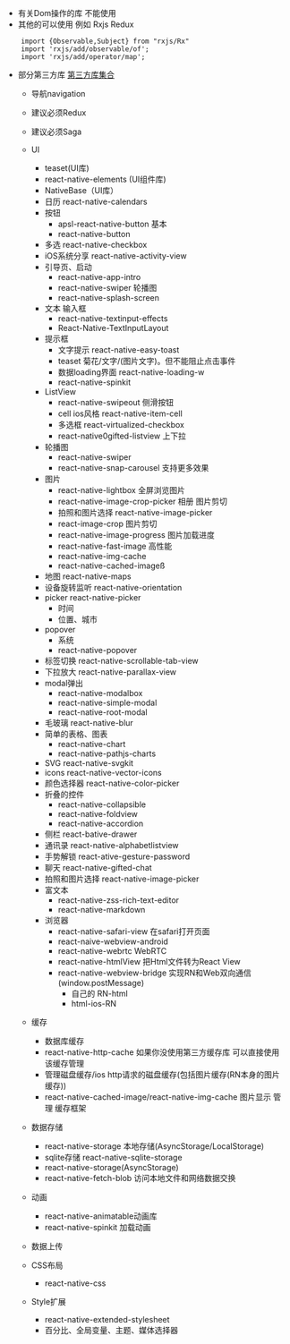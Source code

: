 * 有关Dom操作的库 不能使用
* 其他的可以使用 例如 Rxjs Redux

```
	import {Observable,Subject} from "rxjs/Rx"
	import 'rxjs/add/observable/of';
	import 'rxjs/add/operator/map';
```

* 部分第三方库 [第三方库集合](https://www.jianshu.com/p/53ff78168acc)
	
	* 导航navigation
	* 建议必须Redux
	* 建议必须Saga
	* UI
		* teaset(UI库)
		* react-native-elements (UI组件库)
		* NativeBase（UI库）
		* 日历 react-native-calendars
		* 按钮 
			* apsl-react-native-button 基本
			* react-native-button
		* 多选 react-native-checkbox
		* iOS系统分享 react-native-activity-view
		* 引导页、启动
			* react-native-app-intro
			* react-native-swiper 轮播图
			* react-native-splash-screen
		* 文本 输入框
			* react-native-textinput-effects
			* React-Native-TextInputLayout
		* 提示框
			* 	文字提示 react-native-easy-toast
			*  teaset 菊花/文字/(图片文字)。但不能阻止点击事件
			*  数据loading界面 react-native-loading-w
			*  react-native-spinkit
		* ListView
			* react-native-swipeout 侧滑按钮
			* cell ios风格 react-native-item-cell
			* 多选框 react-virtualized-checkbox
			* react-native0gifted-listview 上下拉
		* 轮播图 
			* react-native-swiper
			* react-native-snap-carousel 支持更多效果
		* 图片
			* react-native-lightbox  全屏浏览图片
			* react-native-image-crop-picker 相册  图片剪切
			* 拍照和图片选择 react-native-image-picker
			* react-image-crop 图片剪切
			* react-native-image-progress 图片加载进度
			* react-native-fast-image 高性能
			* react-native-img-cache
			* react-native-cached-imageß
		* 地图 react-native-maps 
		* 设备旋转监听 react-native-orientation
		* picker react-native-picker
			* 时间
			* 位置、城市
		* popover
			* 系统
			* react-native-popover
		* 标签切换 react-native-scrollable-tab-view
		* 下拉放大  react-native-parallax-view
		* modal弹出 
			* react-native-modalbox
			* react-native-simple-modal
			* react-native-root-modal
		* 毛玻璃 react-native-blur
		* 简单的表格、图表 
			* react-native-chart
			* react-native-pathjs-charts
		* SVG react-native-svgkit 
		* icons react-native-vector-icons 
		* 颜色选择器 react-native-color-picker
		* 折叠的控件 
			* react-native-collapsible
			* react-native-foldview
			* react-native-accordion
		* 侧栏 react-bative-drawer
		* 通讯录 react-native-alphabetlistview
		* 手势解锁 react-ative-gesture-password
		* 聊天 react-native-gifted-chat
		* 拍照和图片选择 react-native-image-picker
		* 富文本
			* react-native-zss-rich-text-editor
			* react-native-markdown
		* 浏览器
			* react-native-safari-view 在safari打开页面
			* react-naive-webview-android 
			* react-native-webrtc WebRTC 
			* react-native-htmlView 把Html文件转为React View
			* react-native-webview-bridge 实现RN和Web双向通信(window.postMessage)
				*  自己的 RN-html
				*  html-ios-RN

			
	* 缓存 	
		* 数据库缓存
		* react-native-http-cache 如果你没使用第三方缓存库 可以直接使用该缓存管理
		* 管理磁盘缓存/ios http请求的磁盘缓存(包括图片缓存(RN本身的图片缓存))
		* react-native-cached-image/react-native-img-cache  图片显示 管理 缓存框架
		
		
	* 数据存储
		*  react-native-storage 本地存储(AsyncStorage/LocalStorage)
		*  sqlite存储 react-native-sqlite-storage
		*  react-native-storage(AsyncStorage)
		*  react-native-fetch-blob 访问本地文件和网络数据交换
	* 动画
		* react-native-animatable动画库
		* react-native-spinkit 加载动画
		
	* 数据上传
	* CSS布局
		* react-native-css
	* Style扩展
		* react-native-extended-stylesheet
		* 百分比、全局变量、主题、媒体选择器
	
	
	